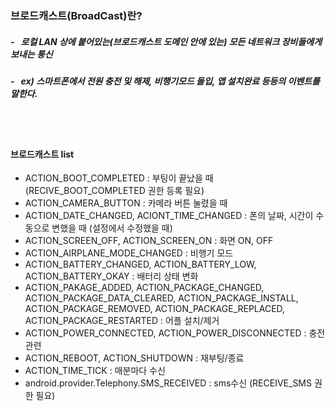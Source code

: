 ### 브로드캐스트(BroadCast)란?
##### - &nbsp; 로컬 LAN 상에 붙어있는(브로드캐스트 도메인 안에 있는) 모든 네트워크 장비들에게 보내는 통신
##### - &nbsp; ex) 스마트폰에서 전원 충전 및 해제, 비행기모드 돌입, 앱 설치완료 등등의 이벤트를 말한다.
<br/><br/>

#### 브로드캐스트 list
* ACTION_BOOT_COMPLETED : 부팅이 끝났을 때 (RECIVE_BOOT_COMPLETED 권한 등록 필요)
* ACTION_CAMERA_BUTTON : 카메라 버튼 눌렸을 때
* ACTION_DATE_CHANGED, ACIONT_TIME_CHANGED : 폰의 날짜, 시간이 수동으로 변했을 때 (설정에서 수정했을 때)
* ACTION_SCREEN_OFF, ACTION_SCREEN_ON : 화면 ON, OFF
* ACTION_AIRPLANE_MODE_CHANGED : 비행기 모드
* ACTION_BATTERY_CHANGED, ACTION_BATTERY_LOW, ACTION_BATTERY_OKAY : 배터리 상태 변화
* ACTION_PAKAGE_ADDED, ACTION_PACKAGE_CHANGED, ACTION_PACKAGE_DATA_CLEARED, ACTION_PACKAGE_INSTALL, ACTION_PACKAGE_REMOVED, ACTION_PACKAGE_REPLACED, ACTION_PACKAGE_RESTARTED : 어플 설치/제거
* ACTION_POWER_CONNECTED, ACTION_POWER_DISCONNECTED : 충전관련
* ACTION_REBOOT, ACTION_SHUTDOWN : 재부팅/종료
* ACTION_TIME_TICK : 매분마다 수신
* android.provider.Telephony.SMS_RECEIVED : sms수신 (RECEIVE_SMS 권한 필요)
